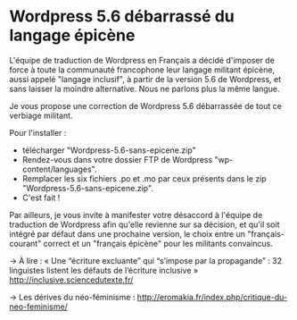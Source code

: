 # Wordpress 5.6 débarrassé du langage épicène

L'équipe de traduction de Wordpress en Français a décidé d'imposer de force  à toute la communauté francophone leur langage militant épicène, aussi appelé "langage inclusif", à partir de la version 5.6 de Wordpress, et sans laisser la moindre alternative. Nous ne parlons plus la même langue.

Je vous propose une correction de Wordpress 5.6 débarrassée de tout ce verbiage militant.

Pour l'installer :
- télécharger "Wordpress-5.6-sans-epicene.zip"
- Rendez-vous dans votre dossier FTP de Wordpress "wp-content/languages".
- Remplacer les six fichiers .po et .mo par ceux présents dans le zip "Wordpress-5.6-sans-epicene.zip".
- C'est fait !

Par ailleurs, je vous invite à manifester votre désaccord à l'équipe de traduction de Wordpress afin qu'elle revienne sur sa décision, et qu'il soit intégré par défaut dans une prochaine version, le choix entre un "français-courant" correct et un "français épicène" pour les militants convaincus.

→ À lire : « Une “écriture excluante” qui “s’impose par la propagande” : 32 linguistes listent les défauts de l’écriture inclusive » http://inclusive.sciencedutexte.fr/

→ Les dérives du néo-féminisme : http://eromakia.fr/index.php/critique-du-neo-feminisme/
